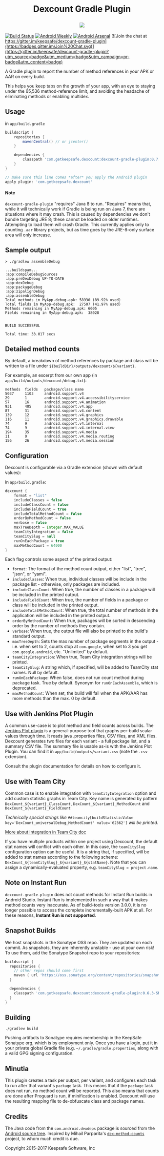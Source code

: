 <h1 align="center">
	<p>Dexcount Gradle Plugin</p>
    <img src="web/example.png">
</h1>

[![Build Status](https://travis-ci.org/KeepSafe/dexcount-gradle-plugin.svg?branch=master)](https://travis-ci.org/KeepSafe/dexcount-gradle-plugin)
[![Android Weekly](http://img.shields.io/badge/Android%20Weekly-%23174-2CB3E5.svg?style=flat)](http://androidweekly.net/issues/issue-174)
[![Android Arsenal](https://img.shields.io/badge/Android%20Arsenal-Dexcount%20Gradle%20Plugin-brightgreen.svg?style=flat)](http://android-arsenal.com/details/1/1940)
[![Join the chat at https://gitter.im/keepsafe/dexcount-gradle-plugin](https://badges.gitter.im/Join%20Chat.svg)](https://gitter.im/keepsafe/dexcount-gradle-plugin?utm_source=badge&utm_medium=badge&utm_campaign=pr-badge&utm_content=badge)

A Gradle plugin to report the number of method references in your APK or AAR on every build.

This helps you keep tabs on the growth of your app, with an eye to staying under the 65,536 method-reference limit, and avoiding the headache of eliminating methods or enabling multidex.

## Usage

in `app/build.gradle`
```groovy
buildscript {
    repositories {
        mavenCentral() // or jcenter()
    }

    dependencies {
        classpath 'com.getkeepsafe.dexcount:dexcount-gradle-plugin:0.7.0'
    }
}

// make sure this line comes *after* you apply the Android plugin
apply plugin: 'com.getkeepsafe.dexcount'
```

#### Note
`dexcount-gradle-plugin` "requires" Java 8 to run.  "Requires" means that, while it will technically work if Gradle is being run on Java 7, there are situations where it may crash.  This is caused by dependencies we don't bundle targeting JRE 8; these cannot be loaded on older runtimes.  Attempting to load them will crash Gradle.  This currently applies only to counting `.aar` library projects, but as time goes by the JRE-8-only surface area will only increase.

## Sample output

```
> ./gradlew assembleDebug

...buildspam...
:app:compileDebugSources
:app:preDexDebug UP-TO-DATE
:app:dexDebug
:app:packageDebug
:app:zipalignDebug
:app:assembleDebug
Total methods in MyApp-debug.apk: 58930 (89.92% used)
Total fields in MyApp-debug.apk:  27507 (41.97% used)
Methods remaining in MyApp-debug.apk: 6605
Fields remaining in MyApp-debug.apk:  38028


BUILD SUCCESSFUL

Total time: 33.017 secs
```

## Detailed method counts

By default, a breakdown of method references by package and class will be written to a file under `${buildDir}/outputs/dexcount/${variant}`.

For example, an excerpt from our own app (in `app/build/outputs/dexcount/debug.txt`):
```
methods  fields   package/class name
5037     1103     android.support.v4
29       1        android.support.v4.accessibilityservice
57       16       android.support.v4.animation
931      405      android.support.v4.app
87       31       android.support.v4.content
139      12       android.support.v4.graphics
116      11       android.support.v4.graphics.drawable
74       9        android.support.v4.internal
74       9        android.support.v4.internal.view
194      35       android.support.v4.media
11       0        android.support.v4.media.routing
156      26       android.support.v4.media.session
```

## Configuration

Dexcount is configurable via a Gradle extension (shown with default values):

in `app/build.gradle`:
```groovy
dexcount {
    format = "list"
    includeClasses = false
    includeClassCount = false
    includeFieldCount = true
    includeTotalMethodCount = false
    orderByMethodCount = false
    verbose = false
    maxTreeDepth = Integer.MAX_VALUE
    teamCityIntegration = false
    teamCitySlug = null
    runOnEachPackage = true
    maxMethodCount = 64000
}
```

Each flag controls some aspect of the printed output:
- `format`: The format of the method count output, either "list", "tree", "json", or "yaml".
- `includeClasses`: When true, individual classes will be include in the package list - otherwise, only packages are included.
- `includeClassCount`: When true, the number of classes in a package will be included in the printed output.
- `includeFieldCount`: When true, the number of fields in a package or class will be included in the printed output.
- `includeTotalMethodCount`: When true, the total number of methods in the application will be included in the printed output.
- `orderByMethodCount`: When true, packages will be sorted in descending order by the number of methods they contain.
- `verbose`: When true, the output file will also be printed to the build's standard output.
- `maxTreeDepth`: Sets the max number of package segments in the output - i.e. when set to 2, counts stop at `com.google`, when set to 3 you get `com.google.android`, etc.  "Unlimited" by default.
- `teamCityIntegration`: When true, Team City integration strings will be printed.
- `teamCitySlug`: A string which, if specified, will be added to TeamCity stat names.  Null by default.
- `runOnEachPackage`: When false, does not run count method during package task. True by default.  Synonym for `runOnEachAssemble`, which is deprecated.
- `maxMethodCount`: When set, the build will fail when the APK/AAR has more methods than the max. 0 by default.

## Use with Jenkins Plot Plugin

A common use-case is to plot method and field counts across builds.  The [Jenkins Plot plugin][0] is a general-purpose tool that graphs per-build scalar values through time.  It reads java .properties files, CSV files, and XML files.  Dexcount generates two files for each variant - a full package list, and a summary CSV file.  The summary file is usable as-is with the Jenkins Plot Plugin.  You can find it in `app/build/outputs/variant.csv` (note the `.csv` extension).

Consult the plugin documentation for details on how to configure it.

## Use with Team City

Common case is to enable integration with `teamCityIntegration` option and add custom statistic graphs in Team City. Key name is generated by pattern `DexCount_${variant}_ClassCount`, `DexCount_${variant}_MethodCount` and `DexCount_${variant}_FieldCount`

_Technically special strings like_ `##teamcity[buildStatisticValue key='DexCount_universalDebug_MethodCount' value='62362']` _will be printed._ 

[More about integration in Team City doc][1]

If you have multiple products within one project using Dexcount, the default stat names will conflict with each other.  In this case, the `teamCitySlug` configuration option can be useful.  It is a string that, if specified, will be added to stat names according to the following scheme: `DexCount_${teamCitySlug}_${variant}_${statName}`.  Note that you can assign a dynamically-evaluated property, e.g. `teamCitySlug = project.name`.

## Note on Instant Run

`dexcount-gradle-plugin` does not count methods for Instant Run builds in Android Studio.  Instant Run is implemented in such a way that it makes method counts very inaccurate.  As of build-tools version 3.0.0, it is no longer possible to access the complete incrementally-built APK at all.  For these reasons, **Instant Run is not supported**.

## Snapshot Builds

We host snapshots in the Sonatype OSS repo.  They are updated on each commit.  As snapshots, they are inherently unstable - use at your own risk!  To use them, add the Sonatype Snapshot repo to your repositories:

```groovy
buildscript {
  repositories {
    // other repos should come first
    maven { url 'https://oss.sonatype.org/content/repositories/snapshots' }
  }

  dependencies {
    classpath 'com.getkeepsafe.dexcount:dexcount-gradle-plugin:0.6.3-SNAPSHOT'
  }
}
```


## Building

`./gradlew build`

Pushing artifacts to Sonatype requires membership in the KeepSafe Sonatype org, which is by employment only.  Once
you have a login, put it in your private global Gradle file (e.g. `~/.gradle/gradle.properties`, along with a valid
GPG signing configuration.

## Minutia

This plugin creates a task per output, per variant, and configures each task to run after that variant's `package` task.  This means that if the `package` task does not run, no method count will be reported.  This also means that counts are done after Proguard is run, if minification is enabled.  Dexcount will use the resulting mapping file to de-obfuscate class and package names.

## Credits

The Java code from the `com.android.dexdeps` package is sourced from the [Android source tree](https://android.googlesource.com/platform/dalvik.git/+/master/tools/dexdeps/).
Inspired by Mihail Parparita's [`dex-method-counts`](https://github.com/mihaip/dex-method-counts) project, to whom much credit is due.

Copyright 2015-2017 Keepsafe Software, Inc

[0]: https://wiki.jenkins-ci.org/display/JENKINS/Plot+Plugin
[1]: https://confluence.jetbrains.com/display/TCD9/Build+Script+Interaction+with+TeamCity#BuildScriptInteractionwithTeamCity-ReportingBuildStatistics

